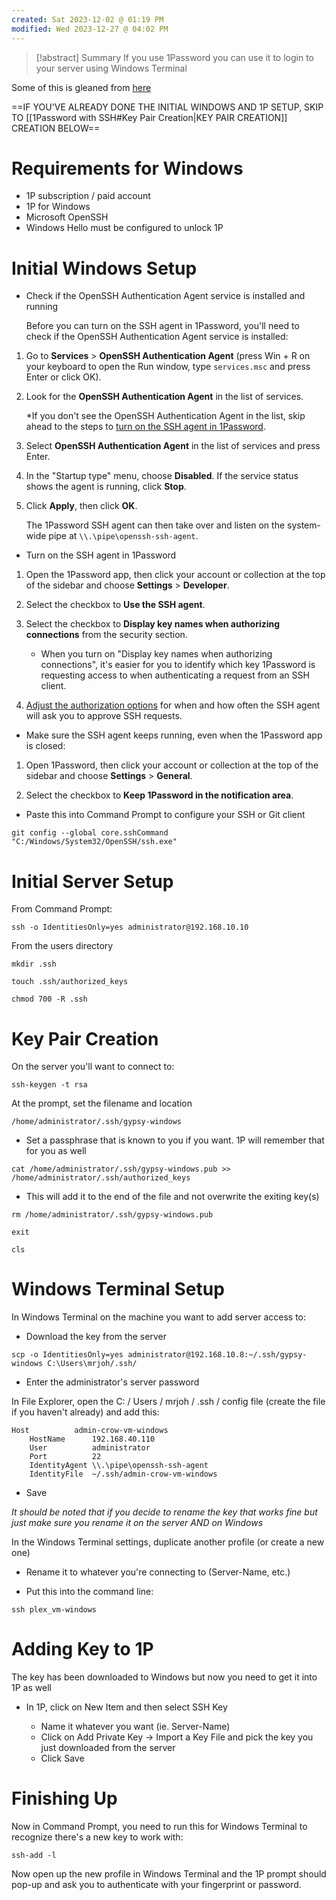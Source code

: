 ```yaml
---
created: Sat 2023-12-02 @ 01:19 PM
modified: Wed 2023-12-27 @ 04:02 PM
---
```

> [!abstract] Summary
> If you use 1Password you can use it to login to your server using Windows Terminal


Some of this is gleaned from [here](https://developer.1password.com/docs/ssh/get-started/)


==IF YOU'VE ALREADY DONE THE INITIAL WINDOWS AND 1P SETUP, SKIP TO [[1Password with SSH#Key Pair Creation|KEY PAIR CREATION]] CREATION BELOW==


# Requirements for Windows

- 1P subscription / paid account
- 1P for Windows
- Microsoft OpenSSH
- Windows Hello must be configured to unlock 1P


# Initial Windows Setup

- Check if the OpenSSH Authentication Agent service is installed and running

	Before you can turn on the SSH agent in 1Password, you'll need to check if the OpenSSH Authentication Agent service is installed:

1. Go to **Services** > **OpenSSH Authentication Agent** (press Win + R on your keyboard to open the Run window, type `services.msc` and press Enter or click OK).
    
2. Look for the **OpenSSH Authentication Agent** in the list of services.
    
	*If you don't see the OpenSSH Authentication Agent in the list, skip ahead to the steps to [turn on the SSH agent in 1Password](https://developer.1password.com/docs/ssh/get-started/#turn-on-the-ssh-agent-in-1password).
        
3. Select **OpenSSH Authentication Agent** in the list of services and press Enter.
    
4. In the "Startup type" menu, choose **Disabled**. If the service status shows the agent is running, click **Stop**.
    
5. Click **Apply**, then click **OK**.

	The 1Password SSH agent can then take over and listen on the system-wide pipe at `\\.\pipe\openssh-ssh-agent`.


- Turn on the SSH agent in 1Password

1. Open the 1Password app, then click your account or collection at the top of the sidebar and choose **Settings** > **Developer**.

2. Select the checkbox to **Use the SSH agent**.

3. Select the checkbox to **Display key names when authorizing connections** from the security section.
	- When you turn on "Display key names when authorizing connections", it's easier for you to identify which key 1Password is requesting access to when authenticating a request from an SSH client.

4. [Adjust the authorization options](https://developer.1password.com/docs/ssh/get-started/#adjust-your-authorization-options) for when and how often the SSH agent will ask you to approve SSH requests.


- Make sure the SSH agent keeps running, even when the 1Password app is closed:

1. Open 1Password, then click your account or collection at the top of the sidebar and choose **Settings** > **General**.

2. Select the checkbox to **Keep 1Password in the notification area**.


- Paste this into Command Prompt to configure your SSH or Git client

```
git config --global core.sshCommand "C:/Windows/System32/OpenSSH/ssh.exe"
```



# Initial Server Setup

From Command Prompt:
```
ssh -o IdentitiesOnly=yes administrator@192.168.10.10
```

From the users directory
```
mkdir .ssh

touch .ssh/authorized_keys

chmod 700 -R .ssh
```


# Key Pair Creation

On the server you'll want to connect to:
```
ssh-keygen -t rsa
```

At the prompt, set the filename and location
```
/home/administrator/.ssh/gypsy-windows
```
* Set a passphrase that is known to you if you want. 1P will remember that for you as well

```
cat /home/administrator/.ssh/gypsy-windows.pub >> /home/administrator/.ssh/authorized_keys
```
* This will add it to the end of the file and not overwrite the exiting key(s)

```
rm /home/administrator/.ssh/gypsy-windows.pub

exit

cls
```


# Windows Terminal Setup

In Windows Terminal on the machine you want to add server access to:

- Download the key from the server
```
scp -o IdentitiesOnly=yes administrator@192.168.10.8:~/.ssh/gypsy-windows C:\Users\mrjoh/.ssh/
```
* Enter the administrator's server password

In File Explorer, open the C: / Users / mrjoh / .ssh / config file (create the file if you haven't already) and add this:
```
Host          admin-crow-vm-windows
    HostName      192.168.40.110
    User          administrator
    Port          22
    IdentityAgent \\.\pipe\openssh-ssh-agent
    IdentityFile  ~/.ssh/admin-crow-vm-windows
```
* Save

*It should be noted that if you decide to rename the key that works fine but just make sure you rename it on the server AND on Windows*

In the Windows Terminal settings, duplicate another profile (or create a new one)

* Rename it to whatever you're connecting to (Server-Name, etc.)

* Put this into the command line:
```
ssh plex_vm-windows
```


# Adding Key to 1P

The key has been downloaded to Windows but now you need to get it into 1P as well

- In 1P, click on New Item and then select SSH Key

	- Name it whatever you want (ie. Server-Name)
	- Click on Add Private Key -> Import a Key File and pick the key you just downloaded from the server
	- Click Save


# Finishing Up

Now in Command Prompt, you need to run this for Windows Terminal to recognize there's a new key to work with:
```
ssh-add -l
```

Now open up the new profile in Windows Terminal and the 1P prompt should pop-up and ask you to authenticate with your fingerprint or password.
